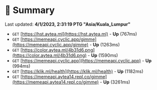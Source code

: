 # 📖 Summary
Last updated: **4/1/2023, 2:31:19 PTG "Asia/Kuala_Lumpur"**

- `GET` [https://hst.aytea.ml](https://hst.aytea.ml) - **Up** (767ms)
- `GET` [https://memeapi.cyclic.app/gimme](https://memeapi.cyclic.app/gimme) - **Up** (1263ms)
- `GET` [https://color.aytea.ml/4b31d6.png](https://color.aytea.ml/4b31d6.png) - **Up** (1590ms)
- `GET` [https://memeapi.cyclic.app](https://memeapi.cyclic.app) - **Up** (994ms)
- `GET` [https://klik.ml/health](https://klik.ml/health) - **Up** (1182ms)
- `GET` [https://memeapi.aytea14.repl.co/gimme](https://memeapi.aytea14.repl.co/gimme) - **Up** (3261ms)
